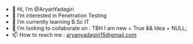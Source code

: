 - 👋 Hi, I’m @AryanYadagiri
- 👀 I’m interested in Penetration Testing
- 🌱 I’m currently learning B.Sc IT
- 💞️ I’m looking to collaborate on : TBH I am new = True && Idea = NULL;
- 📫 How to reach me : aryanyadagiri15@gmail.com

<!---
AryanYadagiri/AryanYadagiri is a ✨ special ✨ repository because its `README.md` (this file) appears on your GitHub profile.
You can click the Preview link to take a look at your changes.
--->

